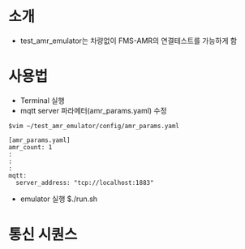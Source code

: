 # 소개
- test_amr_emulator는 차량없이 FMS-AMR의 연결테스트를 가능하게 함
# 사용법
- Terminal 실행
- mqtt server 파라메터(amr_params.yaml) 수정
```
$vim ~/test_amr_emulator/config/amr_params.yaml

[amr_params.yaml]
amr_count: 1
:
:
:
mqtt:
  server_address: "tcp://localhost:1883"
```

- emulator 실행
$./run.sh

# 통신 시퀀스





